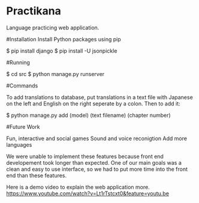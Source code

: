 # Practikana
Language practicing web application.

#Installation
Install Python packages using pip

$ pip install django
$ pip install -U jsonpickle

#Running

$ cd src 
$ python manage.py runserver

#Commands

To add translations to database, put translations in a text file with Japanese on the left and English on the right seperate by a colon. 
Then to add it:

$ python manage.py add (model) (text filename) (chapter number)

#Future Work

Fun, interactive and social games
Sound and voice reconigtion 
Add more languages


We were unable to implement these features because front end developement took 
longer than expected. One of our main goals was a clean and easy to use 
interface, so we had to put more time into the front end than these features.

Here is a demo video to explain the web application more.
https://www.youtube.com/watch?v=Lt1rTstcxt0&feature=youtu.be


